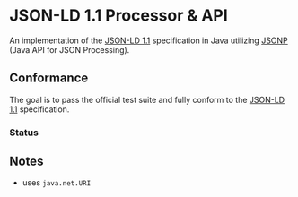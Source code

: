 # JSON-LD 1.1 Processor & API

An implementation of the [JSON-LD 1.1](https://www.w3.org/TR/json-ld/) specification in Java utilizing [JSONP](https://javaee.github.io/jsonp/) (Java API for JSON Processing).

## Conformance

The goal is to pass the official test suite and fully conform to the [JSON-LD 1.1](https://www.w3.org/TR/json-ld/)  specification.

###  Status


## Notes
* uses `java.net.URI`

